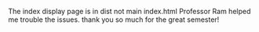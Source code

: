 The index display page is in dist not main index.html
Professor Ram helped me trouble the issues. thank you so much for the great semester!
